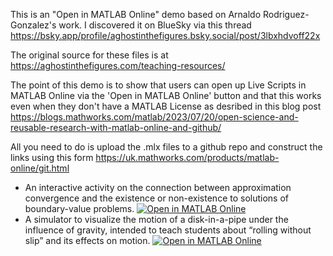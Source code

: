 This is an "Open in MATLAB Online" demo based on Arnaldo Rodriguez-Gonzalez's work. I discovered it on BlueSky via this thread https://bsky.app/profile/aghostinthefigures.bsky.social/post/3lbxhdvoff22x

The original source for these files is at https://aghostinthefigures.com/teaching-resources/ 

The point of this demo is to show that users can open up Live Scripts in MATLAB Online via the 'Open in MATLAB Online' button and that this works even when they don't have a MATLAB License as desribed in this blog post https://blogs.mathworks.com/matlab/2023/07/20/open-science-and-reusable-research-with-matlab-online-and-github/ 

All you need to do is upload the .mlx files to a github repo and construct the links using this form https://uk.mathworks.com/products/matlab-online/git.html

* An interactive activity on the connection between approximation convergence and the existence or non-existence to solutions of boundary-value problems. [![Open in MATLAB Online](https://www.mathworks.com/images/responsive/global/open-in-matlab-online.svg)](https://matlab.mathworks.com/open/github/v1?repo=mikecroucher/OpenWithDemo&file=BVPDemo.mlx)
* A simulator to visualize the motion of a disk-in-a-pipe under the influence of gravity, intended to teach students about “rolling without slip” and its effects on motion. [![Open in MATLAB Online](https://www.mathworks.com/images/responsive/global/open-in-matlab-online.svg)](https://matlab.mathworks.com/open/github/v1?repo=mikecroucher/OpenWithDemo&file=DiskOnPipeSimulator.mlx) 
